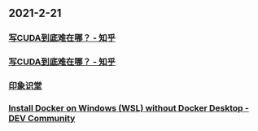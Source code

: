 
## 2021-2-21

### [写CUDA到底难在哪？ - 知乎](https://www.zhihu.com/question/437131193/answer/1685402769?utm_medium=social&utm_oi=49336847171584&utm_source=com.instapaper.android)

### [写CUDA到底难在哪？ - 知乎](https://www.zhihu.com/question/437131193/answer/1720580312?utm_medium=social&utm_oi=49336847171584&utm_source=com.instapaper.android)

### [印象识堂](https://www.yinxiang.com/everhub/note/0d4e86a7-b9d7-4535-81f1-eecad3182e36)

### [Install Docker on Windows (WSL) without Docker Desktop - DEV Community](https://dev.to/bowmanjd/install-docker-on-windows-wsl-without-docker-desktop-34m9)
